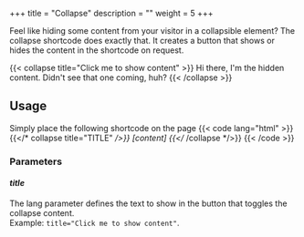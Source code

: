 +++
title = "Collapse"
description = ""
weight = 5
+++

Feel like hiding some content from your visitor in a collapsible element? The collapse shortcode does exactly that. It creates a button that shows or hides the content in the shortcode on request.

{{< collapse title="Click me to show content" >}}
Hi there, I'm the hidden content. Didn't see that one coming, huh?
{{< /collapse >}}

## Usage
Simply place the following shortcode on the page
{{< code lang="html" >}}
{{</* collapse title="TITLE" */>}} [content] {{</* /collapse */>}}
{{< /code >}}


### Parameters
#### *title*
The lang parameter defines the text to show in the button that toggles the collapse content.  
Example: <code>title="Click me to show content"</code>.
